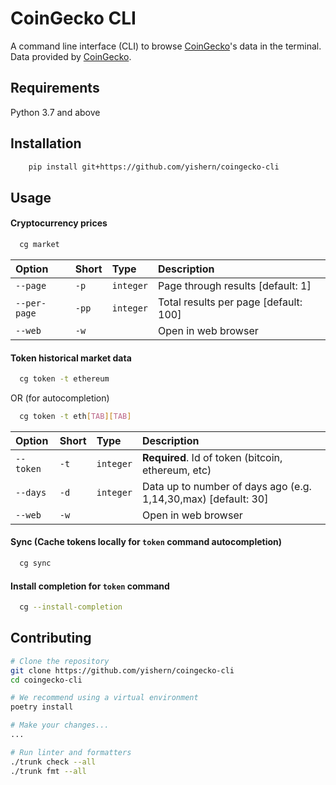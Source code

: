 # CoinGecko CLI

A command line interface (CLI) to browse [CoinGecko](https://coingecko.com)'s data in the terminal. Data provided by [CoinGecko](https://coingecko.com).

## Requirements

Python 3.7 and above

## Installation

```bash
    pip install git+https://github.com/yishern/coingecko-cli
```

## Usage

<!-- trunk-ignore(markdownlint/MD001) -->

#### Cryptocurrency prices

```bash
  cg market
```

| Option       | Short | Type      | Description                           |
| :----------- | :---- | :-------- | :------------------------------------ |
| `--page`     | `-p`  | `integer` | Page through results [default: 1]     |
| `--per-page` | `-pp` | `integer` | Total results per page [default: 100] |
| `--web`      | `-w`  |           | Open in web browser                   |

#### Token historical market data

```bash
  cg token -t ethereum
```

OR (for autocompletion)

```bash
  cg token -t eth[TAB][TAB]
```

| Option    | Short | Type      | Description                                                    |
| :-------- | :---- | :-------- | :------------------------------------------------------------- |
| `--token` | `-t`  | `integer` | **Required**. Id of token (bitcoin, ethereum, etc)             |
| `--days`  | `-d`  | `integer` | Data up to number of days ago (e.g. 1,14,30,max) [default: 30] |
| `--web`   | `-w`  |           | Open in web browser                                            |

#### Sync (Cache tokens locally for `token` command autocompletion)

```bash
  cg sync
```

#### Install completion for `token` command

```bash
  cg --install-completion
```

## Contributing

```bash
# Clone the repository
git clone https://github.com/yishern/coingecko-cli
cd coingecko-cli

# We recommend using a virtual environment
poetry install

# Make your changes...
...

# Run linter and formatters
./trunk check --all
./trunk fmt --all
```
